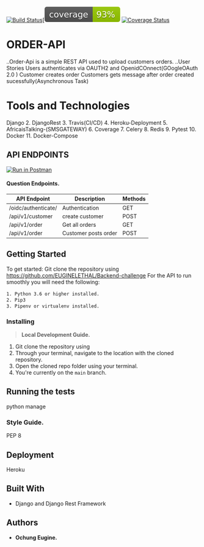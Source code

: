 [![Build Status](https://travis-ci.com/EUGINELETHAL/Order-Api.svg?branch=main)](https://travis-ci.com/EUGINELETHAL/Backend-challenge)[![](https://github.com/EUGINELETHAL/Backend-challenge/blob/master/coverage.svg)
[![Coverage Status](https://coveralls.io/repos/github/EUGINELETHAL/Order-Api/badge.png?branch=main)](https://coveralls.io/github/EUGINELETHAL/Order-Api?branch=main)
# ORDER-API
..Order-Api is a simple REST  API used to upload customers orders.
..User Stories
Users authenticates via OAUTH2 and OpenidCOnnect(GOogleOAuth 2.0 )
Customer creates order 
Customers gets message after order created sucessfully(Asynchronous  Task)


# Tools and Technologies
 Django 
2. DjangoRest
3. Travis(CI/CD)
4. Heroku-Deployment
5. AfricaisTalking-(SMSGATEWAY)
6. Coverage
7. Celery
8. Redis
9. Pytest
10. Docker
11. Docker-Compose
## API ENDPOINTS

[![Run in Postman](https://run.pstmn.io/button.svg)](https://app.getpostman.com/run-collection/470df32a30646e961eb9)
#### Question Endpoints.
| API Endpoint  | Description | Methods |
| ------------- | ------------- | ------------- |
| /oidc/authenticate/  | Authentication | GET  |
  /api/v1/customer  | create customer  | POST |
| /api/v1/order  | Get all orders   | GET  |
 /api/v1/order | Customer posts order  | POST  |




## Getting Started
To get started:
 Git clone the repository using https://github.com/EUGINELETHAL/Backend-challenge
 For the API to run smoothly you will need the following:
```
1. Python 3.6 or higher installed.
2. Pip3
3. Pipenv or virtualenv installed.
```
### Installing
> __Local Development Guide.__

1. Git clone the repository using 
2. Through your terminal, navigate to the location with the cloned repository.
3. Open the cloned repo folder using your terminal.
4. You're currently on the `main` branch.



## Running the tests
 python manage 
### Style Guide.
PEP 8

## Deployment
Heroku


## Built With
* Django and Django Rest Framework

## Authors
* **Ochung Eugine.** 
